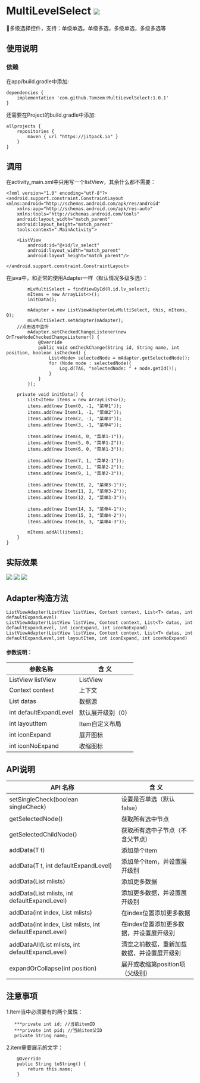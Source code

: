 # MultiLevelSelect [![](https://jitpack.io/v/Tomzem/MultiLevelSelect.svg)](https://jitpack.io/#Tomzem/MultiLevelSelect)

🍎多级选择控件，支持：单级单选，单级多选，多级单选，多级多选等

## 使用说明
### 依赖
在app/build.gradle中添加:
```
dependencies {
    implementation 'com.github.Tomzem:MultiLevelSelect:1.0.1'
}
```
还需要在Project的build.gradle中添加:
```
allprojects {
    repositories {
        maven { url "https://jitpack.io" }
    }
}
```

## 调用
在activity_main.xml中只用写一个listView，其余什么都不需要：
```
<?xml version="1.0" encoding="utf-8"?>
<android.support.constraint.ConstraintLayout xmlns:android="http://schemas.android.com/apk/res/android"
    xmlns:app="http://schemas.android.com/apk/res-auto"
    xmlns:tools="http://schemas.android.com/tools"
    android:layout_width="match_parent"
    android:layout_height="match_parent"
    tools:context=".MainActivity">

    <ListView
        android:id="@+id/lv_select"
        android:layout_width="match_parent"
        android:layout_height="match_parent"/>

</android.support.constraint.ConstraintLayout>
```
在java中，和正常的使用Adapter一样（默认情况多级多选）：
```
        mLvMultiSelect = findViewById(R.id.lv_select);
        mItems = new ArrayList<>();
        initData();
				
        mAdapter = new ListViewAdapter(mLvMultiSelect, this, mItems, 0);
        mLvMultiSelect.setAdapter(mAdapter);
	//点击选中监听
        mAdapter.setCheckedChangeListener(new OnTreeNodeCheckedChangeListener() {
            @Override
            public void onCheckChange(String id, String name, int position, boolean isChecked) {
                List<Node> selectedNode = mAdapter.getSelectedNode();
                for (Node node : selectedNode){
                    Log.d(TAG, "selectedNode: " + node.getId());
                }
            }
        });

    private void initData() {
        List<Item> items = new ArrayList<>();
        items.add(new Item(0, -1, "菜单1"));
        items.add(new Item(1, -1, "菜单2"));
        items.add(new Item(2, -1, "菜单3"));
        items.add(new Item(3, -1, "菜单4"));

        items.add(new Item(4, 0, "菜单1-1"));
        items.add(new Item(5, 0, "菜单1-2"));
        items.add(new Item(6, 0, "菜单1-3"));

        items.add(new Item(7, 1, "菜单2-1"));
        items.add(new Item(8, 1, "菜单2-2"));
        items.add(new Item(9, 1, "菜单2-3"));

        items.add(new Item(10, 2, "菜单3-1"));
        items.add(new Item(11, 2, "菜单3-2"));
        items.add(new Item(12, 2, "菜单3-3"));

        items.add(new Item(14, 3, "菜单4-1"));
        items.add(new Item(15, 3, "菜单4-2"));
        items.add(new Item(16, 3, "菜单4-3"));

        mItems.addAll(items);
    }
}
```
## 实际效果
![](https://github.com/Tomzem/MultiLevelSelect/blob/master/Image/20181023-1451-52.png?raw=true)  ![](https://github.com/Tomzem/MultiLevelSelect/blob/master/Image/20181023-1520-25.png?raw=true)  ![](https://github.com/Tomzem/MultiLevelSelect/blob/master/Image/20181024-1554-42.png?raw=true)  

## Adapter构造方法
```
ListViewAdapter(ListView listView, Context context, List<T> datas, int defaultExpandLevel)
ListViewAdapter(ListView listView, Context context, List<T> datas, int defaultExpandLevel, int iconExpand, int iconNoExpand)      
ListViewAdapter(ListView listView, Context context, List<T> datas, int defaultExpandLevel,int layoutItem, int iconExpand, int iconNoExpand)
```
#### 参数说明：
|参数名称        | 含 义   |
| --------   | -----  |
| ListView listView    | ListView |	
| Context context    | 上下文 |
| List<T> datas    | 数据源 |
| int defaultExpandLevel    | 默认展开级别（0） |
| int layoutItem    | Item自定义布局 |
| int iconExpand    | 展开图标 |
| int iconNoExpand    | 收缩图标 |
	

## API说明
| API 名称        | 含 义   |
| --------   | -----  |
| setSingleCheck(boolean singleCheck)    | 设置是否单选（默认false） |
| getSelectedNode()        |   获取所有选中节点  |
| getSelectedChildNode()        |    获取所有选中子节点（不含父节点）    |
| addData(T t)    | 添加单个item |
| addData(T t, int defaultExpandLevel)        |   添加单个item，并设置展开级别  |
| addData(List<T> mlists)        |    添加更多数据    |
| addData(List<T> mlists, int defaultExpandLevel)    | 添加更多数据，并设置展开级别 |
| addData(int index, List<T> mlists)        |  在index位置添加更多数据  |
| addData(int index, List<T> mlists, int defaultExpandLevel)       |    在index位置添加更多数据，并设置展开级别    |
| addDataAll(List<T> mlists, int defaultExpandLevel)    | 清空之前数据，重新加载数据，并设置展开级别 |
| expandOrCollapse(int position)        |   展开或收缩第position项（父级别）  |
	
## 注意事项
1.Item当中必须要有的两个属性：
```
   ***private int id; //当前itemID
   ***private int pid; //当前item父ID
   private String name;
```
2.item需要展示的文字：
```
    @Override
    public String toString() {
        return this.name;
    }
```  
    
